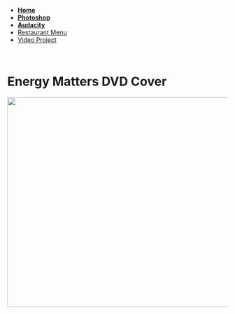 <!DOCTYPE html PUBLIC "-//W3C//DTD XHTML 1.0 Transitional//EN" "http://www.w3.org/TR/xhtml1/DTD/xhtml1-transitional.dtd">
<html xmlns="http://www.w3.org/1999/xhtml">
<head>
<meta http-equiv="Content-Type" content="text/html; charset=UTF-8" />
<!--
body {
    font: 100%/1.4 Verdana, Arial, Helvetica, sans-serif;
    background: #42413C;
    margin: 0;
    padding: 0;
    color: #000;
    background-color: #42413C;
}

/* ~~ Element/tag selectors ~~ */
ul, ol, dl { /* Due to variations between browsers, it's best practices to zero padding and margin on lists. For consistency, you can either specify the amounts you want here, or on the list items (LI, DT, DD) they contain. Remember that what you do here will cascade to the .nav list unless you write a more specific selector. */
	padding: 0;
	margin: 0;
}
h1, h2, h3, h4, h5, h6, p {
	margin-top: 0;	 /* removing the top margin gets around an issue where margins can escape from their containing div. The remaining bottom margin will hold it away from any elements that follow. */
	padding-right: 15px;
	padding-left: 15px; /* adding the padding to the sides of the elements within the divs, instead of the divs themselves, gets rid of any box model math. A nested div with side padding can also be used as an alternate method. */
}
a img { /* this selector removes the default blue border displayed in some browsers around an image when it is surrounded by a link */
	border: none;
}

/* ~~ Styling for your site's links must remain in this order - including the group of selectors that create the hover effect. ~~ */
a:link {
	color: #42413C;
	text-decoration: underline; /* unless you style your links to look extremely unique, it's best to provide underlines for quick visual identification */
}
a:visited {
	color: #6E6C64;
	text-decoration: underline;
}
a:hover, a:active, a:focus { /* this group of selectors will give a keyboard navigator the same hover experience as the person using a mouse. */
	text-decoration: none;
}

/* ~~this fixed width container surrounds the other divs~~ */
.container {
    width: 960px;
    background-color: #F4F4F4;
    margin: 0 auto; /* the auto value on the sides, coupled with the width, centers the layout */
}

/* ~~ the header is not given a width. It will extend the full width of your layout. It contains an image placeholder that should be replaced with your own linked logo ~~ */
.header {
    background-color: #EDB451;
}

/* ~~ These are the columns for the layout. ~~ 

1) Padding is only placed on the top and/or bottom of the divs. The elements within these divs have padding on their sides. This saves you from any "box model math". Keep in mind, if you add any side padding or border to the div itself, it will be added to the width you define to create the *total* width. You may also choose to remove the padding on the element in the div and place a second div within it with no width and the padding necessary for your design. You may also choose to remove the padding on the element in the div and place a second div within it with no width and the padding necessary for your design.

2) No margin has been given to the columns since they are all floated. If you must add margin, avoid placing it on the side you're floating toward (for example: a right margin on a div set to float right). Many times, padding can be used instead. For divs where this rule must be broken, you should add a "display:inline" declaration to the div's rule to tame a bug where some versions of Internet Explorer double the margin.

3) Since classes can be used multiple times in a document (and an element can also have multiple classes applied), the columns have been assigned class names instead of IDs. For example, two sidebar divs could be stacked if necessary. These can very easily be changed to IDs if that's your preference, as long as you'll only be using them once per document.

4) If you prefer your nav on the right instead of the left, simply float these columns the opposite direction (all right instead of all left) and they'll render in reverse order. There's no need to move the divs around in the HTML source.

*/
.sidebar1 {
	float: left;
	width: 180px;
	padding-bottom: 10px;
	background-color: #FFFFFF;
}
.content {

	padding: 10px 0;
	width: 780px;
	float: left;
}

/* ~~ This grouped selector gives the lists in the .content area space ~~ */
.content ul, .content ol { 
	padding: 0 15px 15px 40px; /* this padding mirrors the right padding in the headings and paragraph rule above. Padding was placed on the bottom for space between other elements on the lists and on the left to create the indention. These may be adjusted as you wish. */
}

/* ~~ The navigation list styles (can be removed if you choose to use a premade flyout menu like Spry) ~~ */
ul.nav {
	list-style: none; /* this removes the list marker */
	border-top: 1px solid #666; /* this creates the top border for the links - all others are placed using a bottom border on the LI */
	margin-bottom: 15px; /* this creates the space between the navigation on the content below */
}
ul.nav li {
	border-bottom: 1px solid #666; /* this creates the button separation */
}
ul.nav a, ul.nav a:visited { /* grouping these selectors makes sure that your links retain their button look even after being visited */
    padding: 5px 5px 5px 15px;
    display: block; /* this gives the link block properties causing it to fill the whole LI containing it. This causes the entire area to react to a mouse click. */
    width: 160px;  /*this width makes the entire button clickable for IE6. If you don't need to support IE6, it can be removed. Calculate the proper width by subtracting the padding on this link from the width of your sidebar container. */
    text-decoration: none;
    background-color: #000000;
    color: #E6E6E6;
}
ul.nav a:hover, ul.nav a:active, ul.nav a:focus { /* this changes the background and text color for both mouse and keyboard navigators */
	color: #FFF;
	background-color: #000000;
}

/* ~~ The footer ~~ */
.footer {
	padding: 10px 0;
	position: relative;/* this gives IE6 hasLayout to properly clear */
	clear: both; /* this clear property forces the .container to understand where the columns end and contain them */
	color: #EDB451;
	background-color: #000000;
}

/* ~~ miscellaneous float/clear classes ~~ */
.fltrt {  /* this class can be used to float an element right in your page. The floated element must precede the element it should be next to on the page. */
	float: right;
	margin-left: 8px;
}
.fltlft { /* this class can be used to float an element left in your page. The floated element must precede the element it should be next to on the page. */
	float: left;
	margin-right: 8px;
}
.clearfloat { /* this class can be placed on a <br /> or empty div as the final element following the last floated div (within the #container) if the #footer is removed or taken out of the #container */
	clear:both;
	height:0;
	font-size: 1px;
	line-height: 0px;
}
body,td,th {
    font-family: Cambria, "Hoefler Text", "Liberation Serif", Times, "Times New Roman", serif;
}
-->
</style></head>

<body>

<div class="container">
  <div class="header"><a href="#"><img src="Resources/doggar.jpg" alt="Insert Logo Here" name="Insert_logo" width="151" height="150" id="Insert_logo" style="background: #ED9709; display:block;" /></a> 
    <!-- end .header --></div>
  <div class="sidebar1">
    <ul class="nav">
      <li><a href="webersite.html"><strong>Home</strong></a></li>
		<li><a href="Photoshop.html"><strong>Photoshop</strong></a></li>
      <li><a href="Audacity.html"><strong>Audacity</strong></a></li>
      <li><a href="Restaurant.html">Restaurant Menu</a></li>
      <li><a href="Video.html">Video Project</a></li>
    </ul>
    <p>&nbsp;</p>
  <!-- end .sidebar1 --></div>
   <div class="content">
    <h1>Energy Matters DVD Cover</h1>
    <img src="Resources/DVD/DVD Cover.png" width="640" height="480" alt=""/>
    <!-- end .content --></div>
  <div class="footer">
    <!-- end .footer --></div>
<!-- end .container --></div>
</body>
</html>
